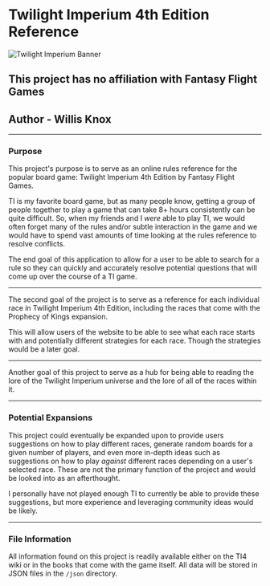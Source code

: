 # Twilight Imperium 4th Edition Reference

![Twilight Imperium Banner](/wwwwroot/images/ti4_banner.jpg)

## This project has no affiliation with Fantasy Flight Games

## Author - Willis Knox

___

### Purpose

This project's purpose is to serve as an online rules reference for the popular board game: Twilight Imperium 4th Edition by Fantasy Flight Games.

TI is my favorite board game, but as many people know, getting a group of people together to play a game that can take 8+ hours consistently can be quite difficult. So, when my friends and I *were* able to play TI, we would often forget many of the rules and/or subtle interaction in the game and we would have to spend vast amounts of time looking at the rules reference to resolve conflicts.

The end goal of this application to allow for a user to be able to search for a rule so they can quickly and accurately resolve potential questions that will come up over the course of a TI game.

___

The second goal of the project is to serve as a reference for each individual race in Twilight Imperium 4th Edition, including the races that come with the Prophecy of Kings expansion.

This will allow users of the website to be able to see what each race starts with and potentially different strategies for each race. Though the strategies would be a later goal.
___

Another goal of this project to serve as a hub for being able to reading the lore of the Twilight Imperium universe and the lore of all of the races within it.

___

### Potential Expansions

This project could eventually be expanded upon to provide users suggestions on how to play different races, generate random boards for a given number of players, and even more in-depth ideas such as suggestions on how to play *against* different races depending on a user's selected race. These are not the primary function of the project and would be looked into as an afterthought.

I personally have not played enough TI to currently be able to provide these suggestions, but more experience and leveraging community ideas would be likely.

___

### File Information

All information found on this project is readily available either on the TI4 wiki or in the books that come with the game itself. All data will be stored in JSON files in the `/json` directory.

